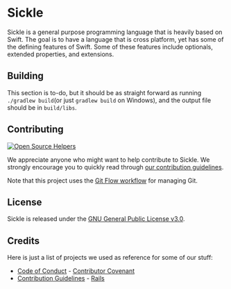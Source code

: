 # Sickle
Sickle is a general purpose programming language that is heavily based on Swift. The goal is to have a language that is cross platform, yet has some of the defining features of Swift. Some of these features include optionals, extended properties, and extensions.

## Building
This section is to-do, but it should be as straight forward as running `./gradlew build`(or just `gradlew build` on Windows), and the output file should be in `build/libs`.

## Contributing
[![Open Source Helpers](https://www.codetriage.com/bsfishy/sickle/badges/users.svg)](https://www.codetriage.com/bsfishy/sickle)

We appreciate anyone who might want to help contribute to Sickle. We strongly encourage you to quickly read through [our contribution guidelines](https://github.com/BSFishy/Sickle/blob/master/CONTRIBUTING.md).

Note that this project uses the [Git Flow workflow](https://www.atlassian.com/git/tutorials/comparing-workflows/gitflow-workflow) for managing Git.

## License
Sickle is released under the [GNU General Public License v3.0](https://github.com/BSFishy/Sickle/blob/master/LICENSE).

## Credits
Here is just a list of projects we used as reference for some of our stuff:
 * [Code of Conduct](https://github.com/BSFishy/Sickle/blob/master/CODE_OF_CONDUCT.md) - [Contributor Covenant](https://www.contributor-covenant.org)
 * [Contribution Guidelines](https://github.com/BSFishy/Sickle/blob/master/CONTRIBUTING.md) - [Rails](https://github.com/rails/rails)
